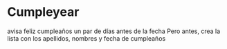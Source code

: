 # Cumpleyear
avisa feliz cumpleaños
un par de días antes de la fecha
Pero antes, crea la lista con los apellidos, nombres y fecha de cumpleaños
